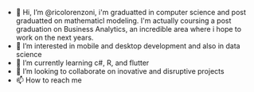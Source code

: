 - 👋 Hi, I’m @ricolorenzoni, i'm graduatted in computer science and post graduatted on mathematicl modeling. I'm actually coursing a post graduation on Business Analytics, an incredible area where i hope to work on the next years. 
- 👀 I’m interested in mobile and desktop development and also in data science
- 🌱 I’m currently learning c#, R, and flutter
- 💞️ I’m looking to collaborate on inovative and disruptive projects
- 📫 How to reach me

<!---
ricolorenzoni/ricolorenzoni is a ✨ special ✨ repository because its `README.md` (this file) appears on your GitHub profile.
You can click the Preview link to take a look at your changes.
--->
